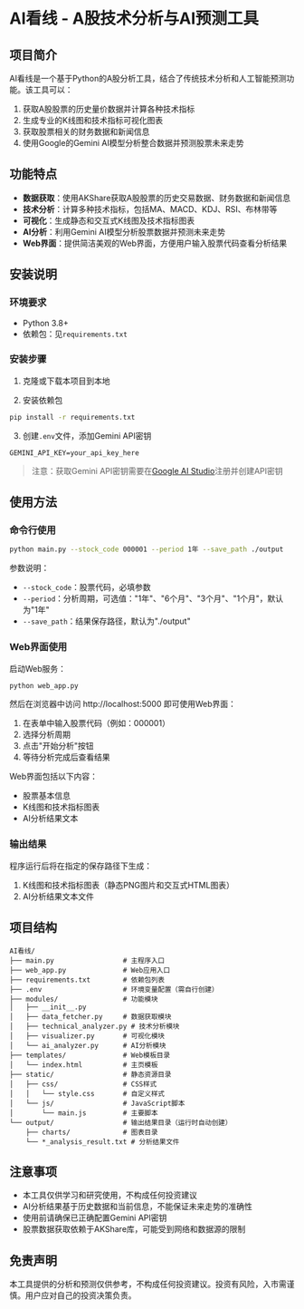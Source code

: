 # AI看线 - A股技术分析与AI预测工具

## 项目简介

AI看线是一个基于Python的A股分析工具，结合了传统技术分析和人工智能预测功能。该工具可以：

1. 获取A股股票的历史量价数据并计算各种技术指标
2. 生成专业的K线图和技术指标可视化图表
3. 获取股票相关的财务数据和新闻信息
4. 使用Google的Gemini AI模型分析整合数据并预测股票未来走势

## 功能特点

- **数据获取**：使用AKShare获取A股股票的历史交易数据、财务数据和新闻信息
- **技术分析**：计算多种技术指标，包括MA、MACD、KDJ、RSI、布林带等
- **可视化**：生成静态和交互式K线图及技术指标图表
- **AI分析**：利用Gemini AI模型分析股票数据并预测未来走势
- **Web界面**：提供简洁美观的Web界面，方便用户输入股票代码查看分析结果

## 安装说明

### 环境要求

- Python 3.8+
- 依赖包：见`requirements.txt`

### 安装步骤

1. 克隆或下载本项目到本地

2. 安装依赖包

```bash
pip install -r requirements.txt
```

3. 创建`.env`文件，添加Gemini API密钥

```
GEMINI_API_KEY=your_api_key_here
```

> 注意：获取Gemini API密钥需要在[Google AI Studio](https://ai.google.dev/)注册并创建API密钥

## 使用方法

### 命令行使用

```bash
python main.py --stock_code 000001 --period 1年 --save_path ./output
```

参数说明：
- `--stock_code`：股票代码，必填参数
- `--period`：分析周期，可选值："1年"、"6个月"、"3个月"、"1个月"，默认为"1年"
- `--save_path`：结果保存路径，默认为"./output"

### Web界面使用

启动Web服务：

```bash
python web_app.py
```

然后在浏览器中访问 http://localhost:5000 即可使用Web界面：

1. 在表单中输入股票代码（例如：000001）
2. 选择分析周期
3. 点击"开始分析"按钮
4. 等待分析完成后查看结果

Web界面包括以下内容：
- 股票基本信息
- K线图和技术指标图表
- AI分析结果文本

### 输出结果

程序运行后将在指定的保存路径下生成：

1. K线图和技术指标图表（静态PNG图片和交互式HTML图表）
2. AI分析结果文本文件

## 项目结构

```
AI看线/
├── main.py                 # 主程序入口
├── web_app.py              # Web应用入口
├── requirements.txt        # 依赖包列表
├── .env                    # 环境变量配置（需自行创建）
├── modules/                # 功能模块
│   ├── __init__.py
│   ├── data_fetcher.py     # 数据获取模块
│   ├── technical_analyzer.py # 技术分析模块
│   ├── visualizer.py       # 可视化模块
│   └── ai_analyzer.py      # AI分析模块
├── templates/              # Web模板目录
│   └── index.html          # 主页模板
├── static/                 # 静态资源目录
│   ├── css/                # CSS样式
│   │   └── style.css       # 自定义样式
│   └── js/                 # JavaScript脚本
│       └── main.js         # 主要脚本
└── output/                 # 输出结果目录（运行时自动创建）
    ├── charts/             # 图表目录
    └── *_analysis_result.txt # 分析结果文件
```

## 注意事项

- 本工具仅供学习和研究使用，不构成任何投资建议
- AI分析结果基于历史数据和当前信息，不能保证未来走势的准确性
- 使用前请确保已正确配置Gemini API密钥
- 股票数据获取依赖于AKShare库，可能受到网络和数据源的限制

## 免责声明

本工具提供的分析和预测仅供参考，不构成任何投资建议。投资有风险，入市需谨慎。用户应对自己的投资决策负责。